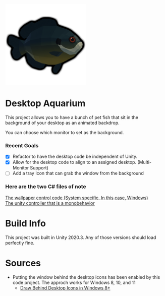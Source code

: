 ![Marshal Icon](https://github.com/sim2kid/DesktopAquarium/blob/main/Assets/Materials/Textures/icon.PNG?raw=true)
# Desktop Aquarium
This project allows you to have a bunch of pet fish that sit in the background of your desktop as an animated backdrop.

You can choose which monitor to set as the background.

### Recent Goals
- [x] Refactor to have the desktop code be independent of Unity.
- [x] Allow for the desktop code to align to an assigned desktop. (Multi-Monitor Support)
- [ ] Add a tray Icon that can grab the window from the background

### Here are the two C# files of note
[The wallpaper control code (System specific. In this case, Windows)](https://github.com/sim2kid/DesktopAquarium/blob/main/Assets/Scripts/Background/Windows/Wallpaper.cs)<br>
[The unity controller that is a monobehavior](https://github.com/sim2kid/DesktopAquarium/blob/main/Assets/Scripts/WindowController.cs)

# Build Info
This project was built in Unity 2020.3. Any of those versions should load perfectly fine.


# Sources
* Putting the window behind the desktop icons has been enabled by this code project. The approch works for Windows 8, 10, and 11
  * [Draw Behind Desktop Icons in Windows 8+](https://www.codeproject.com/Articles/856020/Draw-Behind-Desktop-Icons-in-Windows-plus)
